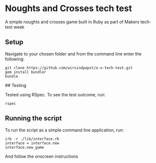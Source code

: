 # Noughts and Crosses tech test

A simple noughts and crosses game built in Ruby as part of Makers tech-test week

## Setup

Navigate to your chosen folder and from the command line enter the following:

```
git clone https://github.com/wirsindpapst/o-x-tech-test.git
gem install bundler
bundle
```

## Testing

Tested using RSpec. To see the test outcome, run:

```
rspec
```

## Running the script

To run the script as a simple command line application, run:

```
irb -r ./lib/interface.rb
interface = interface.new
interface.new_game
```

And follow the onscreen instructions
